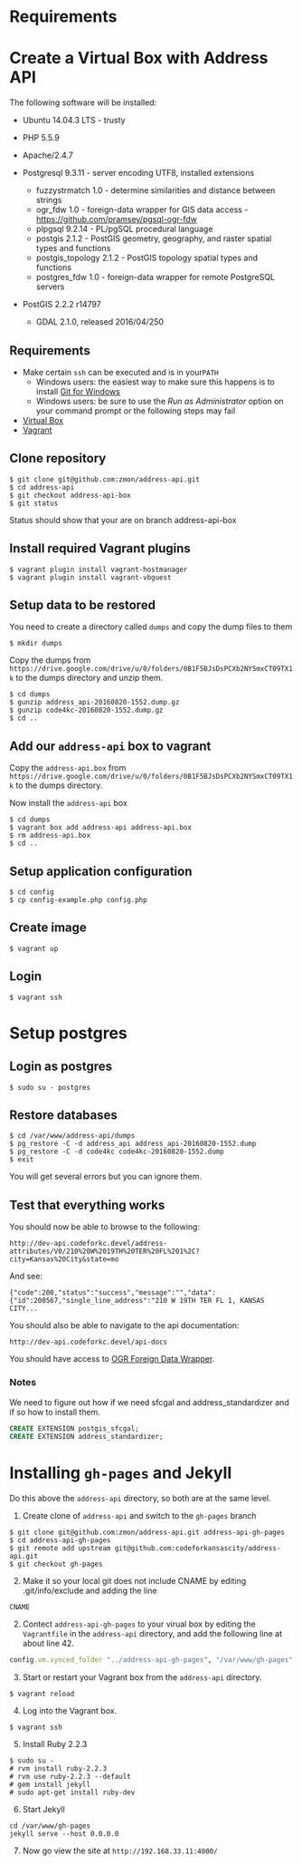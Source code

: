 # Requirements

# Create a Virtual Box with Address API

The following software will be installed:

* Ubuntu 14.04.3 LTS - trusty
* PHP 5.5.9
* Apache/2.4.7
* Postgresql 9.3.11 - server encoding UTF8, installed extensions

  * fuzzystrmatch     1.0     - determine similarities and distance between strings
  * ogr_fdw           1.0     - foreign-data wrapper for GIS data access - https://github.com/pramsey/pgsql-ogr-fdw
  * plpgsql           9.2.14  - PL/pgSQL procedural language
  * postgis           2.1.2   - PostGIS geometry, geography, and raster spatial types and functions
  * postgis_topology  2.1.2   - PostGIS topology spatial types and functions
  * postgres_fdw      1.0     - foreign-data wrapper for remote PostgreSQL servers

* PostGIS 2.2.2 r14797
  * GDAL 2.1.0, released 2016/04/250

## Requirements
* Make certain `ssh` can be executed and is in your`PATH`
  * Windows users: the easiest way to make sure this happens is to install [Git for Windows](https://git-for-windows.github.io)
  * Windows users: be sure to use the _Run as Administrator_ option on your command prompt or the following steps may fail
* [Virtual Box](https://www.virtualbox.org/)
* [Vagrant](https://www.vagrantup.com/)


## Clone repository
```
$ git clone git@github.com:zmon/address-api.git
$ cd address-api
$ git checkout address-api-box
$ git status
```
Status should show that your are on branch address-api-box

## Install required Vagrant plugins
```
$ vagrant plugin install vagrant-hostmanager
$ vagrant plugin install vagrant-vbguest
```

## Setup data to be restored
You need to create a directory called `dumps` and copy the dump files to them

```
$ mkdir dumps
```

Copy the dumps from `https://drive.google.com/drive/u/0/folders/0B1F5BJsDsPCXb2NYSmxCT09TX1k`
to the dumps directory and unzip them.

```
$ cd dumps
$ gunzip address_api-20160820-1552.dump.gz
$ gunzip code4kc-20160820-1552.dump.gz
$ cd ..
```

## Add our `address-api` box to vagrant

Copy the `address-api.box` from `https://drive.google.com/drive/u/0/folders/0B1F5BJsDsPCXb2NYSmxCT09TX1k`
to the dumps directory.

Now install the `address-api` box

````
$ cd dumps
$ vagrant box add address-api address-api.box
$ rm address-api.box
$ cd ..
````

## Setup application configuration

```
$ cd config
$ cp config-example.php config.php
```

## Create image
```
$ vagrant up
```

## Login
```
$ vagrant ssh
```

# Setup postgres

## Login as postgres
```
$ sudo su - postgres
```


## Restore databases
```
$ cd /var/www/address-api/dumps
$ pg_restore -C -d address_api address_api-20160820-1552.dump
$ pg_restore -C -d code4kc code4kc-20160820-1552.dump
$ exit
```

You will get several errors but you can ignore them.


## Test that everything works

You should now be able to browse to the following:

```
http://dev-api.codeforkc.devel/address-attributes/V0/210%20W%2019TH%20TER%20FL%201%2C?city=Kansas%20City&state=mo
```

And see:

```
{"code":200,"status":"success","message":"","data":{"id":200567,"single_line_address":"210 W 19TH TER FL 1, KANSAS CITY...
```

You should also be able to navigate to the api documentation:

```
http://dev-api.codeforkc.devel/api-docs
```

You should have access to [OGR Foreign Data Wrapper](https://github.com/pramsey/pgsql-ogr-fdw).

### Notes
We need to figure out how if we need sfcgal and address_standardizer and if so how to install them.

```sql
CREATE EXTENSION postgis_sfcgal;
CREATE EXTENSION address_standardizer;
```

# Installing `gh-pages` and Jekyll
Do this above the `address-api` directory, so both are at the same level.

1. Create clone of `address-api` and switch to the `gh-pages` branch

```
$ git clone git@github.com:zmon/address-api.git address-api-gh-pages
$ cd address-api-gh-pages
$ git remote add upstream git@github.com:codeforkansascity/address-api.git
$ git checkout gh-pages
```

2. Make it so your local git does not include CNAME by editing .git/info/exclude and adding the line

```
CNAME
```

2. Contect `address-api-gh-pages` to your virual box by editing the `Vagrantfile` in the `address-api` directory, and add the following line at about line 42.

```ruby
config.vm.synced_folder "../address-api-gh-pages", "/var/www/gh-pages"
```

3. Start or restart your Vagrant box from the `address-api` directory.

```
$ vagrant reload
```

4. Log into the Vagrant box.

```
$ vagrant ssh
```

5. Install Ruby 2.2.3

```
$ sudo su -
# rvm install ruby-2.2.3
# rvm use ruby-2.2.3 --default
# gem install jekyll
# sudo apt-get install ruby-dev
```

6. Start Jekyll

```
cd /var/www/gh-pages
jekyll serve --host 0.0.0.0
```

7. Now go view the site at `http://192.168.33.11:4000/`
